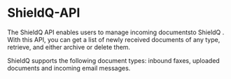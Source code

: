 # ShieldQ-API

The ShieldQ API enables users to manage incoming documentsto ShieldQ . 
With this API, you can get a list of newly received documents of any type, retrieve, and either archive or delete them. 

ShieldQ supports the following document types: inbound faxes, uploaded documents and incoming email messages.
